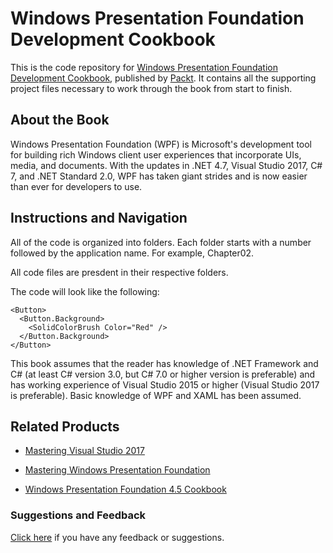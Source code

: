 # Windows Presentation Foundation Development Cookbook
This is the code repository for [Windows Presentation Foundation Development Cookbook](https://www.packtpub.com/application-development/windows-presentation-foundation-development-cookbook?utm_source=github&utm_medium=repository&utm_campaign=9781788399807), published by [Packt](https://www.packtpub.com/?utm_source=github). It contains all the supporting project files necessary to work through the book from start to finish.
## About the Book
Windows Presentation Foundation (WPF) is Microsoft's development tool for building rich Windows client user experiences that incorporate UIs, media, and documents. With the updates in .NET 4.7, Visual Studio 2017, C# 7, and .NET Standard 2.0, WPF has taken giant strides and is now easier than ever for developers to use.
## Instructions and Navigation
All of the code is organized into folders. Each folder starts with a number followed by the application name. For example, Chapter02.

All code files are presdent in their respective folders.

The code will look like the following:
```
<Button>
  <Button.Background>
    <SolidColorBrush Color="Red" />
  </Button.Background>
</Button>
```

This book assumes that the reader has knowledge of .NET Framework and C# (at least C# version 3.0, but C# 7.0 or higher version is preferable) and has working experience of Visual Studio 2015 or higher (Visual Studio 2017 is preferable). Basic knowledge of WPF and XAML has been assumed.

## Related Products
* [Mastering Visual Studio 2017](https://www.packtpub.com/application-development/mastering-visual-studio-2017?utm_source=github&utm_medium=repository&utm_campaign=9781787281905)

* [Mastering Windows Presentation Foundation](https://www.packtpub.com/application-development/mastering-windows-presentation-foundation?utm_source=github&utm_medium=repository&utm_campaign=9781785883002)

* [Windows Presentation Foundation 4.5 Cookbook](https://www.packtpub.com/application-development/windows-presentation-foundation-45-cookbook?utm_source=github&utm_medium=repository&utm_campaign=9781849686228)

### Suggestions and Feedback
[Click here](https://docs.google.com/forms/d/e/1FAIpQLSe5qwunkGf6PUvzPirPDtuy1Du5Rlzew23UBp2S-P3wB-GcwQ/viewform) if you have any feedback or suggestions.
